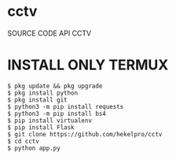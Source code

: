# cctv
SOURCE CODE API CCTV
# INSTALL ONLY TERMUX
```
$ pkg update && pkg upgrade
$ pkg install python
$ pkg install git
$ python3 -m pip install requests
$ python3 -m pip install bs4
$ pip install virtualenv
$ pip install Flask
$ git clone https://github.com/hekelpro/cctv
$ cd cctv
$ python app.py
```
